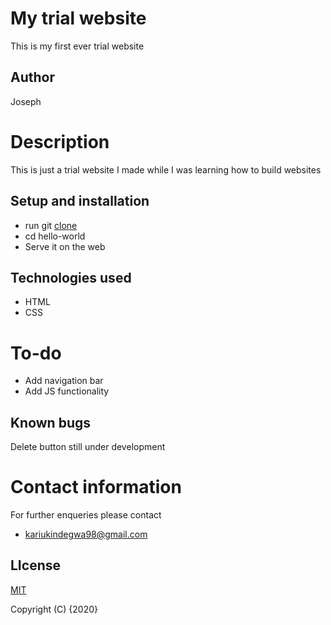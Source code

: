 # My trial website
This is my first ever trial website

## Author
Joseph

# Description 
This is just a trial website I made while I was learning how to build websites

## Setup and installation
* run git [clone](https://github.com/JosephNdegwa/hello-world.git)
* cd hello-world
* Serve it on the web

## Technologies used
* HTML
* CSS

# To-do
* Add navigation bar 
* Add JS functionality

## Known bugs
Delete button still under development

# Contact information
For further enqueries please contact
* kariukindegwa98@gmail.com

## LIcense
 [MIT](https://choosealicense.com/licenses/mit/)

 Copyright (C) {2020}